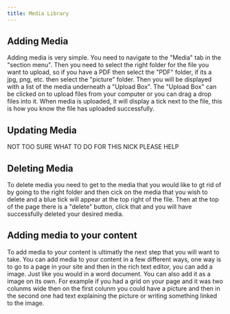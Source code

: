 ```yaml
---
title: Media Library
---
```


## Adding Media

Adding media is very simple. 
You need to navigate to the "Media" tab in the "section menu".
Then you need to select the right folder for the file you want to upload, so if you have a PDF then select the "PDF" folder,
if its a jpg, png, etc. then select the "picture" folder.
Then you will be displayed with a list of the media underneath a "Upload Box". 
The "Upload Box" can be clicked on to upload files from your computer or you can drag a drop files into it.
When media is uploaded, it will display a tick next to the file, this is how you know the file has uploaded successfully.

## Updating Media

NOT TOO SURE WHAT TO DO FOR THIS NICK PLEASE HELP

## Deleting Media

To delete media you need to get to the media that you would like to gt rid of by going to the right folder and then cick on 
the media that you wish to delete and a blue tick will appear at the top right of the file.
Then at the top of the page there is a "delete" button, click that and you will have successfully deleted your desired media.

## Adding media to your content

To add media to your content is ultimatly the next step that you will want to take. 
You can add media to your content in a few different ways, one way is to go to a page in your site and then in the rich text
editor, you can add a image. Just like you would in a word document.
You can also add it as a image on its own. For example if you had a grid on your page and it was two colunms wide then on
the first colunm you could have a picture and then in the second one had text explaining the picture or writing something 
linked to the image.
